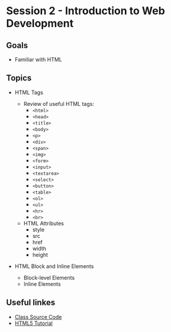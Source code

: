 # Session 2 - Introduction to Web Development
## Goals
* Familiar with HTML

## Topics

* HTML Tags
  * Review of useful HTML tags:
     * `<html>`
     * `<head>`
     * `<title>`
     * `<body>`
     * `<p>`
     * `<div>`
     * `<span>`
     * `<img>`
     * `<form>`
     * `<input>`
     * `<textarea>`
     * `<select>`
     * `<button>`
     * `<table>`
     * `<ol>`
     * `<ul>`
     * `<hr>`
     * `<br>`
  * HTML Attributes
    * style
    * src
    * href
    * width
    * height

* HTML Block and Inline Elements
  * Block-level Elements
  * Inline Elements


## Useful linkes
- [Class Source Code](https://github.com/zahrakbri/react-class/blob/Session-2/)
- [HTML5 Tutorial](https://www.w3schools.com/html/default.asp)


